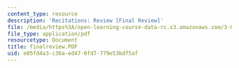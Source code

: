 ```yaml
---
content_type: resource
description: 'Recitations: Review [Final Review]'
file: /media/https%3A/open-learning-course-data-rc.s3.amazonaws.com/3-00-thermodynamics-of-materials-fall-2002/e05fd4a3c36aed470fd7779e53bdf5af_finalreview.PDF
file_type: application/pdf
resourcetype: Document
title: finalreview.PDF
uid: e05fd4a3-c36a-ed47-0fd7-779e53bdf5af
---
```


